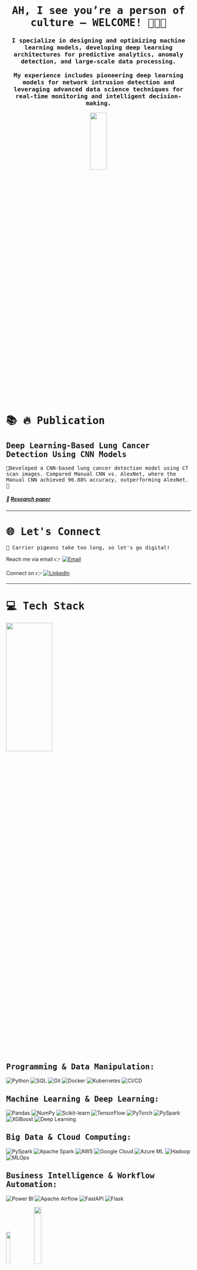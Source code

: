 <h1 align="center"> <samp>AH, I see you’re a person of culture — WELCOME! 🥸👩‍💻</font> </samp> </h1>
 <h3 align="center">  <samp>
    I specialize in <strong>designing and optimizing machine learning models</strong>, developing <strong>deep learning architectures</strong> for  
    <strong>predictive analytics</strong>, <strong>anomaly detection</strong>, and <strong>large-scale data processing</strong>.  
    <br><br>
    My experience includes pioneering <strong>deep learning models for network intrusion detection</strong> and leveraging  
    <strong>advanced data science techniques</strong> for <strong>real-time monitoring</strong> and <strong>intelligent decision-making</strong>.  
  </samp>  
</h3>


 <p align="center"> 
  <img height= "20%" width="30%" src="https://media1.giphy.com/media/v1.Y2lkPTc5MGI3NjExeWdxaTg3MGdiMGdhaHMyazI3em50eTA5YnZnMzBsN3NwcGlnOGt0bCZlcD12MV9pbnRlcm5hbF9naWZfYnlfaWQmY3Q9Zw/1Yiwq33DQ3NzI4975y/giphy.gif">
 
 </p>



<h1><samp> 📚 🔥 Publication </samp></h1>

<h2><samp> Deep Learning-Based Lung Cancer Detection Using CNN Models</samp></h2>

  <p> <samp>🔸Developed a CNN-based lung cancer detection model using CT scan images. Compared Manual CNN vs. AlexNet, where the Manual CNN achieved 96.88% accuracy, outperforming AlexNet.🚀
 
##### 🔗 [Research paper](https://www.ijariit.com/manuscript/lung-cancer-detection-using-image-processing-and-cnn/)</samp> </p>


---


<h1><samp> 🌐 Let's Connect</samp></h1>

<p><samp>
📩 Carrier pigeons take too long, so let's go digital! 

Reach me via email 👉
[![Email](https://img.shields.io/badge/Email-D14836?style=for-the-badge&logo=gmail&logoColor=white)](mailto:ganubha30@gmail.com)  


Connect on 👉 
[![LinkedIn](https://img.shields.io/badge/LinkedIn-0077B5?style=for-the-badge&logo=linkedin&logoColor=white)](https://www.linkedin.com/in/imanubha) 
</samp></p>

-----
<h1><samp>
💻 Tech Stack  
</samp></h1>
<img height="30%" width="50%" src="https://media1.giphy.com/media/v1.Y2lkPTc5MGI3NjExdWdmMnZoNGFsOGNkMndpZGI2MTJqZW82b2ZtZHplcXB4NHE1ZDdmciZlcD12MV9pbnRlcm5hbF9naWZfYnlfaWQmY3Q9Zw/BferOKonYOspm28AiB/giphy.gif" />


<h2><samp>
Programming & Data Manipulation:
</samp></h2>

![Python](https://img.shields.io/badge/Python-blue?style=flat&logo=python)   ![SQL](https://img.shields.io/badge/SQL-orange?style=flat&logo=postgresql)  ![Git](https://img.shields.io/badge/Git-f34f29?style=flat&logo=git)   ![Docker](https://img.shields.io/badge/Docker-2496ED?style=flat&logo=docker)   ![Kubernetes](https://img.shields.io/badge/Kubernetes-326CE5?style=flat&logo=kubernetes) ![CI/CD](https://img.shields.io/badge/CI%2FCD-green?style=flat&logo=githubactions)  

<h2><samp>
Machine Learning & Deep Learning:
</samp></h2> 

![Pandas](https://img.shields.io/badge/Pandas-purple?style=flat&logo=pandas)  ![NumPy](https://img.shields.io/badge/NumPy-blueviolet?style=flat&logo=numpy)  ![Scikit-learn](https://img.shields.io/badge/Scikit--learn-ff69b4?style=flat&logo=scikit-learn)  ![TensorFlow](https://img.shields.io/badge/TensorFlow-orange?style=flat&logo=tensorflow)  ![PyTorch](https://img.shields.io/badge/PyTorch-lightgrey?style=flat&logo=pytorch)  ![PySpark](https://img.shields.io/badge/PySpark-red?style=flat&logo=apache-spark)  ![XGBoost](https://img.shields.io/badge/XGBoost-darkblue?style=flat&logo=xgboost)  ![Deep Learning](https://img.shields.io/badge/Deep%20Learning-red?style=flat&logo=pytorch)  


<h2><samp>
Big Data & Cloud Computing:
</samp></h2> 


![PySpark](https://img.shields.io/badge/PySpark-red?style=flat&logo=apache-spark) ![Apache Spark](https://img.shields.io/badge/Apache%20Spark-red?style=flat&logo=apachespark)  ![AWS](https://img.shields.io/badge/AWS-yellow?style=flat&logo=amazonaws)  ![Google Cloud](https://img.shields.io/badge/Google%20Cloud-blue?style=flat&logo=googlecloud)  ![Azure ML](https://img.shields.io/badge/Azure%20ML-008AD7?style=flat&logo=microsoftazure)  ![Hadoop](https://img.shields.io/badge/Hadoop-yellow?style=flat&logo=apachehadoop)  ![MLOps](https://img.shields.io/badge/MLOps-ffcc00?style=flat&logo=mlflow)  


<h2><samp>
 Business Intelligence & Workflow Automation:
</samp></h2> 


![Power BI](https://img.shields.io/badge/Power%20BI-017CEE?style=flat&logo=PowerBI)  ![Apache Airflow](https://img.shields.io/badge/Apache%20Airflow-017CEE?style=flat&logo=apacheairflow)  ![FastAPI](https://img.shields.io/badge/FastAPI-009688?style=flat&logo=fastapi)  ![Flask](https://img.shields.io/badge/Flask-8C52FF?style=flat&logo=flask)  



<img height="15%"  width="15%" src="https://media4.giphy.com/media/v1.Y2lkPTc5MGI3NjExeXJoeDdjOHhtYW1hamZ5Ymg1bWhoczExd3hucXoxZnE0ZnFyYTJvMyZlcD12MV9pbnRlcm5hbF9naWZfYnlfaWQmY3Q9Zw/SfYTJuxdAbsVW/giphy.gif" /><img height="20%"  width="20%" src="https://media3.giphy.com/media/v1.Y2lkPTc5MGI3NjExaHFheGk4czA3M3pndm12d29oZTB2a3ZndzJnYzRhdDF1eDVxb3ZjdCZlcD12MV9pbnRlcm5hbF9naWZfYnlfaWQmY3Q9Zw/tnxOOIUL0BCLe/giphy.gif" />

---

<h1><samp>
📊 GitHub Stats:
</samp></h1> 

![](https://github-readme-stats.vercel.app/api?username=AnubhaGupta-15&theme=ambient_gradient&hide_border=true&include_all_commits=true&count_private=false)<br/>
![](https://nirzak-streak-stats.vercel.app/?user=AnubhaGupta-15&theme=ambient_gradient&hide_border=true)<br/>
![](https://github-readme-stats.vercel.app/api/top-langs/?username=AnubhaGupta-15&theme=ambient_gradient&hide_border=true&include_all_commits=true&count_private=false&layout=compact)

<h1><samp>
 🔝 Top Contributed Repo
</samp></h1> 

![](https://github-contributor-stats.vercel.app/api?username=AnubhaGupta-15&limit=5&theme=ambient_gradient&combine_all_yearly_contributions=true)

-----


<!--<p align="center">
  <img src="https://capsule-render.vercel.app/api?type=waving&color=gradient&height=60&section=footer&width=100"/>
</p>-->

<p align="center">
<img height="20%" width="20%" src="https://media0.giphy.com/media/v1.Y2lkPTc5MGI3NjExOXdsOWF2cXhvcWp2djB2bjdsbGNtcnB3MzZvYnlqa3Z4ZXZ0M3R0ZCZlcD12MV9pbnRlcm5hbF9naWZfYnlfaWQmY3Q9Zw/35I63UPu8xEbIuMI1Y/giphy.gif"/> </p>


<img height="120" alt="Thanks for visiting me" width="100%" src="https://raw.githubusercontent.com/BrunnerLivio/brunnerlivio/master/images/marquee.svg" />
<p align="center">
